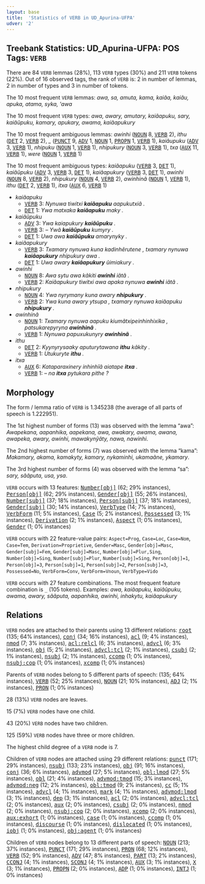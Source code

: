 ```yaml
---
layout: base
title:  'Statistics of VERB in UD_Apurina-UFPA'
udver: '2'
---
```


## Treebank Statistics: UD_Apurina-UFPA: POS Tags: `VERB`

There are 84 `VERB` lemmas (28%), 113 `VERB` types (30%) and 211 `VERB` tokens (22%).
Out of 16 observed tags, the rank of `VERB` is: 2 in number of lemmas, 2 in number of types and 3 in number of tokens.

The 10 most frequent `VERB` lemmas: <em>awa, sa, amuta, kama, kaiãa, kaiãu, apuka, atama, syka, 'awa</em>

The 10 most frequent `VERB` types:  <em>awa, awary, amutary, kaiãapuku, sary, kaiãũpuku, kamary, apukary, awama, kaiãapukury</em>

The 10 most frequent ambiguous lemmas: <em>awinhi</em> (<tt><a href="apu_ufpa-pos-NOUN.html">NOUN</a></tt> 8, <tt><a href="apu_ufpa-pos-VERB.html">VERB</a></tt> 2), <em>ithu</em> (<tt><a href="apu_ufpa-pos-DET.html">DET</a></tt> 2, <tt><a href="apu_ufpa-pos-VERB.html">VERB</a></tt> 2), <em>_</em> (<tt><a href="apu_ufpa-pos-PUNCT.html">PUNCT</a></tt> 9, <tt><a href="apu_ufpa-pos-ADV.html">ADV</a></tt> 1, <tt><a href="apu_ufpa-pos-NOUN.html">NOUN</a></tt> 1, <tt><a href="apu_ufpa-pos-PROPN.html">PROPN</a></tt> 1, <tt><a href="apu_ufpa-pos-VERB.html">VERB</a></tt> 1), <em>kaiãupuku</em> (<tt><a href="apu_ufpa-pos-ADV.html">ADV</a></tt> 3, <tt><a href="apu_ufpa-pos-VERB.html">VERB</a></tt> 1), <em>nhipuku</em> (<tt><a href="apu_ufpa-pos-NOUN.html">NOUN</a></tt> 1, <tt><a href="apu_ufpa-pos-VERB.html">VERB</a></tt> 1), <em>nhipukury</em> (<tt><a href="apu_ufpa-pos-NOUN.html">NOUN</a></tt> 3, <tt><a href="apu_ufpa-pos-VERB.html">VERB</a></tt> 1), <em>txa</em> (<tt><a href="apu_ufpa-pos-AUX.html">AUX</a></tt> 11, <tt><a href="apu_ufpa-pos-VERB.html">VERB</a></tt> 1), <em>were</em> (<tt><a href="apu_ufpa-pos-NOUN.html">NOUN</a></tt> 1, <tt><a href="apu_ufpa-pos-VERB.html">VERB</a></tt> 1)

The 10 most frequent ambiguous types:  <em>kaiãapuku</em> (<tt><a href="apu_ufpa-pos-VERB.html">VERB</a></tt> 3, <tt><a href="apu_ufpa-pos-DET.html">DET</a></tt> 1), <em>kaiãũpuku</em> (<tt><a href="apu_ufpa-pos-ADV.html">ADV</a></tt> 3, <tt><a href="apu_ufpa-pos-VERB.html">VERB</a></tt> 3, <tt><a href="apu_ufpa-pos-DET.html">DET</a></tt> 1), <em>kaiãapukury</em> (<tt><a href="apu_ufpa-pos-VERB.html">VERB</a></tt> 3, <tt><a href="apu_ufpa-pos-DET.html">DET</a></tt> 1), <em>awinhi</em> (<tt><a href="apu_ufpa-pos-NOUN.html">NOUN</a></tt> 8, <tt><a href="apu_ufpa-pos-VERB.html">VERB</a></tt> 2), <em>nhipukury</em> (<tt><a href="apu_ufpa-pos-NOUN.html">NOUN</a></tt> 4, <tt><a href="apu_ufpa-pos-VERB.html">VERB</a></tt> 2), <em>awinhinã</em> (<tt><a href="apu_ufpa-pos-NOUN.html">NOUN</a></tt> 1, <tt><a href="apu_ufpa-pos-VERB.html">VERB</a></tt> 1), <em>ithu</em> (<tt><a href="apu_ufpa-pos-DET.html">DET</a></tt> 2, <tt><a href="apu_ufpa-pos-VERB.html">VERB</a></tt> 1), <em>itxa</em> (<tt><a href="apu_ufpa-pos-AUX.html">AUX</a></tt> 6, <tt><a href="apu_ufpa-pos-VERB.html">VERB</a></tt> 1)


* <em>kaiãapuku</em>
  * <tt><a href="apu_ufpa-pos-VERB.html">VERB</a></tt> 3: <em>Nynuwa tiwitxi <b>kaiãapuku</b> aapukutxiã .</em>
  * <tt><a href="apu_ufpa-pos-DET.html">DET</a></tt> 1: <em>Ywa matxaka <b>kaiãapuku</b> maky .</em>
* <em>kaiãũpuku</em>
  * <tt><a href="apu_ufpa-pos-ADV.html">ADV</a></tt> 3: <em>Ywa kaiapukury <b>kaiãũpuku</b> .</em>
  * <tt><a href="apu_ufpa-pos-VERB.html">VERB</a></tt> 3: <em>– Ywã <b>kaiãũpuku</b> kumyry .</em>
  * <tt><a href="apu_ufpa-pos-DET.html">DET</a></tt> 1: <em>Uwa awa <b>kaiãũpuku</b> amarynyky .</em>
* <em>kaiãapukury</em>
  * <tt><a href="apu_ufpa-pos-VERB.html">VERB</a></tt> 3: <em>Txamary nynuwa kuna kadinhẽrutene , txamary nynuwa <b>kaiãapukury</b> nhipukury awa .</em>
  * <tt><a href="apu_ufpa-pos-DET.html">DET</a></tt> 1: <em>Uwa awary <b>kaiãapukury</b> ũimiakury .</em>
* <em>awinhi</em>
  * <tt><a href="apu_ufpa-pos-NOUN.html">NOUN</a></tt> 8: <em>Awa sytu awa kãkiti <b>awinhi</b> iãtã .</em>
  * <tt><a href="apu_ufpa-pos-VERB.html">VERB</a></tt> 2: <em>Kaiãapukury tiwitxi awa apaka nynuwa <b>awinhi</b> iãtã .</em>
* <em>nhipukury</em>
  * <tt><a href="apu_ufpa-pos-NOUN.html">NOUN</a></tt> 4: <em>Ywa nyrymany kuna awary <b>nhipukury</b> .</em>
  * <tt><a href="apu_ufpa-pos-VERB.html">VERB</a></tt> 2: <em>Ywa kuna awary ytsupa , txamary nynuwa kaiãapuku <b>nhipukury</b> .</em>
* <em>awinhinã</em>
  * <tt><a href="apu_ufpa-pos-NOUN.html">NOUN</a></tt> 1: <em>Txamary nynuwa aapuku kiumãtxipeinhinhixika , patsukarepyryna <b>awinhinã</b> .</em>
  * <tt><a href="apu_ufpa-pos-VERB.html">VERB</a></tt> 1: <em>Nynuwa papuxukunyry <b>awinhinã</b> .</em>
* <em>ithu</em>
  * <tt><a href="apu_ufpa-pos-DET.html">DET</a></tt> 2: <em>Kyynyrysaaky aputurytawana <b>ithu</b> kãkity .</em>
  * <tt><a href="apu_ufpa-pos-VERB.html">VERB</a></tt> 1: <em>Utukuryte <b>ithu</b> .</em>
* <em>itxa</em>
  * <tt><a href="apu_ufpa-pos-AUX.html">AUX</a></tt> 6: <em>Kataparaxinery inhinhĩã aiatape <b>itxa</b> .</em>
  * <tt><a href="apu_ufpa-pos-VERB.html">VERB</a></tt> 1: <em>– na <b>itxa</b> pytukara pithe ?</em>

## Morphology

The form / lemma ratio of `VERB` is 1.345238 (the average of all parts of speech is 1.222951).

The 1st highest number of forms (13) was observed with the lemma “awa”: <em>Awapekana, aapanhika, aapekana, awa, awakary, awama, awana, awapeka, awary, awinhi, mawakynỹãty, nawa, nawinhi</em>.

The 2nd highest number of forms (7) was observed with the lemma “kama”: <em>Makamary, akama, kamakyty, kamary, nykaminhi, ukamaãne, ykamary</em>.

The 3rd highest number of forms (4) was observed with the lemma “sa”: <em>sary, sããputa, usa, ysa</em>.

`VERB` occurs with 13 features: <tt><a href="apu_ufpa-feat-Number-obj.html">Number[obj]</a></tt> (62; 29% instances), <tt><a href="apu_ufpa-feat-Person-obj.html">Person[obj]</a></tt> (62; 29% instances), <tt><a href="apu_ufpa-feat-Gender-obj.html">Gender[obj]</a></tt> (55; 26% instances), <tt><a href="apu_ufpa-feat-Number-subj.html">Number[subj]</a></tt> (37; 18% instances), <tt><a href="apu_ufpa-feat-Person-subj.html">Person[subj]</a></tt> (37; 18% instances), <tt><a href="apu_ufpa-feat-Gender-subj.html">Gender[subj]</a></tt> (30; 14% instances), <tt><a href="apu_ufpa-feat-VerbType.html">VerbType</a></tt> (14; 7% instances), <tt><a href="apu_ufpa-feat-VerbForm.html">VerbForm</a></tt> (11; 5% instances), <tt><a href="apu_ufpa-feat-Case.html">Case</a></tt> (5; 2% instances), <tt><a href="apu_ufpa-feat-Possessed.html">Possessed</a></tt> (3; 1% instances), <tt><a href="apu_ufpa-feat-Derivation.html">Derivation</a></tt> (2; 1% instances), <tt><a href="apu_ufpa-feat-Aspect.html">Aspect</a></tt> (1; 0% instances), <tt><a href="apu_ufpa-feat-Gender.html">Gender</a></tt> (1; 0% instances)

`VERB` occurs with 22 feature-value pairs: `Aspect=Prog`, `Case=Loc`, `Case=Nom`, `Case=Tem`, `Derivation=Proprietive`, `Gender=Masc`, `Gender[obj]=Masc`, `Gender[subj]=Fem`, `Gender[subj]=Masc`, `Number[obj]=Plur,Sing`, `Number[obj]=Sing`, `Number[subj]=Plur`, `Number[subj]=Sing`, `Person[obj]=1`, `Person[obj]=3`, `Person[subj]=1`, `Person[subj]=2`, `Person[subj]=3`, `Possessed=No`, `VerbForm=Conv`, `VerbForm=Vnoun`, `VerbType=Vido`

`VERB` occurs with 27 feature combinations.
The most frequent feature combination is `_` (105 tokens).
Examples: <em>awa, kaiãapuku, kaiãũpuku, awama, awary, sããputa, aapanhika, awinhi, inhakytu, kaiãapukury</em>


## Relations

`VERB` nodes are attached to their parents using 13 different relations: <tt><a href="apu_ufpa-dep-root.html">root</a></tt> (135; 64% instances), <tt><a href="apu_ufpa-dep-conj.html">conj</a></tt> (34; 16% instances), <tt><a href="apu_ufpa-dep-acl.html">acl</a></tt> (9; 4% instances), <tt><a href="apu_ufpa-dep-nmod.html">nmod</a></tt> (7; 3% instances), <tt><a href="apu_ufpa-dep-acl-relcl.html">acl:relcl</a></tt> (6; 3% instances), <tt><a href="apu_ufpa-dep-advcl.html">advcl</a></tt> (6; 3% instances), <tt><a href="apu_ufpa-dep-obj.html">obj</a></tt> (5; 2% instances), <tt><a href="apu_ufpa-dep-advcl-tcl.html">advcl:tcl</a></tt> (2; 1% instances), <tt><a href="apu_ufpa-dep-csubj.html">csubj</a></tt> (2; 1% instances), <tt><a href="apu_ufpa-dep-nsubj.html">nsubj</a></tt> (2; 1% instances), <tt><a href="apu_ufpa-dep-ccomp.html">ccomp</a></tt> (1; 0% instances), <tt><a href="apu_ufpa-dep-nsubj-cop.html">nsubj:cop</a></tt> (1; 0% instances), <tt><a href="apu_ufpa-dep-xcomp.html">xcomp</a></tt> (1; 0% instances)

Parents of `VERB` nodes belong to 5 different parts of speech:  (135; 64% instances), <tt><a href="apu_ufpa-pos-VERB.html">VERB</a></tt> (52; 25% instances), <tt><a href="apu_ufpa-pos-NOUN.html">NOUN</a></tt> (21; 10% instances), <tt><a href="apu_ufpa-pos-ADJ.html">ADJ</a></tt> (2; 1% instances), <tt><a href="apu_ufpa-pos-PRON.html">PRON</a></tt> (1; 0% instances)

28 (13%) `VERB` nodes are leaves.

15 (7%) `VERB` nodes have one child.

43 (20%) `VERB` nodes have two children.

125 (59%) `VERB` nodes have three or more children.

The highest child degree of a `VERB` node is 7.

Children of `VERB` nodes are attached using 29 different relations: <tt><a href="apu_ufpa-dep-punct.html">punct</a></tt> (171; 29% instances), <tt><a href="apu_ufpa-dep-nsubj.html">nsubj</a></tt> (133; 23% instances), <tt><a href="apu_ufpa-dep-obj.html">obj</a></tt> (91; 16% instances), <tt><a href="apu_ufpa-dep-conj.html">conj</a></tt> (36; 6% instances), <tt><a href="apu_ufpa-dep-advmod.html">advmod</a></tt> (27; 5% instances), <tt><a href="apu_ufpa-dep-obl-lmod.html">obl:lmod</a></tt> (27; 5% instances), <tt><a href="apu_ufpa-dep-obl.html">obl</a></tt> (21; 4% instances), <tt><a href="apu_ufpa-dep-advmod-tmod.html">advmod:tmod</a></tt> (15; 3% instances), <tt><a href="apu_ufpa-dep-advmod-neg.html">advmod:neg</a></tt> (12; 2% instances), <tt><a href="apu_ufpa-dep-obl-tmod.html">obl:tmod</a></tt> (9; 2% instances), <tt><a href="apu_ufpa-dep-cc.html">cc</a></tt> (5; 1% instances), <tt><a href="apu_ufpa-dep-advcl.html">advcl</a></tt> (4; 1% instances), <tt><a href="apu_ufpa-dep-mark.html">mark</a></tt> (4; 1% instances), <tt><a href="apu_ufpa-dep-advmod-lmod.html">advmod:lmod</a></tt> (3; 1% instances), <tt><a href="apu_ufpa-dep-dep.html">dep</a></tt> (3; 1% instances), <tt><a href="apu_ufpa-dep-acl.html">acl</a></tt> (2; 0% instances), <tt><a href="apu_ufpa-dep-advcl-tcl.html">advcl:tcl</a></tt> (2; 0% instances), <tt><a href="apu_ufpa-dep-aux.html">aux</a></tt> (2; 0% instances), <tt><a href="apu_ufpa-dep-csubj.html">csubj</a></tt> (2; 0% instances), <tt><a href="apu_ufpa-dep-nmod.html">nmod</a></tt> (2; 0% instances), <tt><a href="apu_ufpa-dep-nsubj-cop.html">nsubj:cop</a></tt> (2; 0% instances), <tt><a href="apu_ufpa-dep-xcomp.html">xcomp</a></tt> (2; 0% instances), <tt><a href="apu_ufpa-dep-aux-exhort.html">aux:exhort</a></tt> (1; 0% instances), <tt><a href="apu_ufpa-dep-case.html">case</a></tt> (1; 0% instances), <tt><a href="apu_ufpa-dep-ccomp.html">ccomp</a></tt> (1; 0% instances), <tt><a href="apu_ufpa-dep-discourse.html">discourse</a></tt> (1; 0% instances), <tt><a href="apu_ufpa-dep-dislocated.html">dislocated</a></tt> (1; 0% instances), <tt><a href="apu_ufpa-dep-iobj.html">iobj</a></tt> (1; 0% instances), <tt><a href="apu_ufpa-dep-obj-agent.html">obj:agent</a></tt> (1; 0% instances)

Children of `VERB` nodes belong to 13 different parts of speech: <tt><a href="apu_ufpa-pos-NOUN.html">NOUN</a></tt> (213; 37% instances), <tt><a href="apu_ufpa-pos-PUNCT.html">PUNCT</a></tt> (171; 29% instances), <tt><a href="apu_ufpa-pos-PRON.html">PRON</a></tt> (68; 12% instances), <tt><a href="apu_ufpa-pos-VERB.html">VERB</a></tt> (52; 9% instances), <tt><a href="apu_ufpa-pos-ADV.html">ADV</a></tt> (47; 8% instances), <tt><a href="apu_ufpa-pos-PART.html">PART</a></tt> (13; 2% instances), <tt><a href="apu_ufpa-pos-CCONJ.html">CCONJ</a></tt> (4; 1% instances), <tt><a href="apu_ufpa-pos-SCONJ.html">SCONJ</a></tt> (4; 1% instances), <tt><a href="apu_ufpa-pos-AUX.html">AUX</a></tt> (3; 1% instances), <tt><a href="apu_ufpa-pos-X.html">X</a></tt> (3; 1% instances), <tt><a href="apu_ufpa-pos-PROPN.html">PROPN</a></tt> (2; 0% instances), <tt><a href="apu_ufpa-pos-ADP.html">ADP</a></tt> (1; 0% instances), <tt><a href="apu_ufpa-pos-INTJ.html">INTJ</a></tt> (1; 0% instances)

